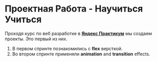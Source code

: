 # Проектная Работа - Научиться Учиться

Проходя курс по веб разработке в [__Яндекс Практикум__](https://practicum.yandex.ru/web/) мы создаем проекты. Это первый из них.

1. В первом спринте познакомились с **flex** версткой.
2. Во втором спринте применяли **animation** and **transition** effects.


